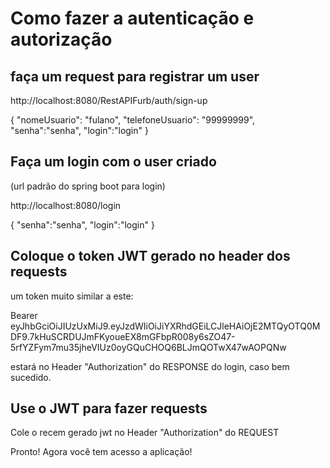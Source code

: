 # Como fazer a autenticação e autorização


## faça um request para registrar um user

http://localhost:8080/RestAPIFurb/auth/sign-up

{
        "nomeUsuario": "fulano",
        "telefoneUsuario": "99999999",
        "senha":"senha",
        "login":"login"
}

## Faça um login com o user criado

 (url padrão do spring boot para login)

 http://localhost:8080/login   
 

{
        "senha":"senha",
        "login":"login"
 }
 
 ## Coloque o token JWT gerado no header dos requests
 
 um token muito similar a este:
 
 Bearer eyJhbGciOiJIUzUxMiJ9.eyJzdWIiOiJiYXRhdGEiLCJleHAiOjE2MTQyOTQ0MDF9.7kHuSCRDUJmFKyoueEX8mGFbpR008y6sZO47-5rfYZFym7mu35jheVIUz0oyGQuCHOQ6BLJmQOTwX47wAOPQNw
 
 estará no Header "Authorization" do RESPONSE do login, caso bem sucedido.
 
 ## Use o JWT para fazer requests
 
 Cole o recem gerado jwt no Header "Authorization" do REQUEST 
 
 Pronto! Agora você tem acesso a aplicação!
 
